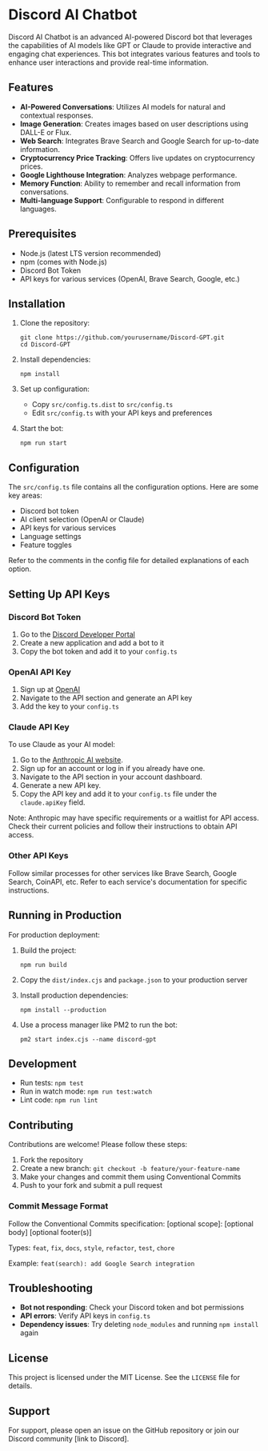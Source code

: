 # Discord AI Chatbot

Discord AI Chatbot is an advanced AI-powered Discord bot that leverages the capabilities of AI models like GPT or Claude to provide interactive and engaging chat experiences. This bot integrates various features and tools to enhance user interactions and provide real-time information.

## Features

- **AI-Powered Conversations**: Utilizes AI models for natural and contextual responses.
- **Image Generation**: Creates images based on user descriptions using DALL-E or Flux.
- **Web Search**: Integrates Brave Search and Google Search for up-to-date information.
- **Cryptocurrency Price Tracking**: Offers live updates on cryptocurrency prices.
- **Google Lighthouse Integration**: Analyzes webpage performance.
- **Memory Function**: Ability to remember and recall information from conversations.
- **Multi-language Support**: Configurable to respond in different languages.

## Prerequisites

- Node.js (latest LTS version recommended)
- npm (comes with Node.js)
- Discord Bot Token
- API keys for various services (OpenAI, Brave Search, Google, etc.)

## Installation

1. Clone the repository:
   ```
   git clone https://github.com/yourusername/Discord-GPT.git
   cd Discord-GPT
   ```

2. Install dependencies:
   ```
   npm install
   ```

3. Set up configuration:
   - Copy `src/config.ts.dist` to `src/config.ts`
   - Edit `src/config.ts` with your API keys and preferences

4. Start the bot:
   ```
   npm run start
   ```

## Configuration

The `src/config.ts` file contains all the configuration options. Here are some key areas:

- Discord bot token
- AI client selection (OpenAI or Claude)
- API keys for various services
- Language settings
- Feature toggles

Refer to the comments in the config file for detailed explanations of each option.

## Setting Up API Keys

### Discord Bot Token
1. Go to the [Discord Developer Portal](https://discord.com/developers/applications)
2. Create a new application and add a bot to it
3. Copy the bot token and add it to your `config.ts`

### OpenAI API Key
1. Sign up at [OpenAI](https://beta.openai.com/signup/)
2. Navigate to the API section and generate an API key
3. Add the key to your `config.ts`

### Claude API Key
To use Claude as your AI model:

1. Go to the [Anthropic AI website](https://www.anthropic.com/).
2. Sign up for an account or log in if you already have one.
3. Navigate to the API section in your account dashboard.
4. Generate a new API key.
5. Copy the API key and add it to your `config.ts` file under the `claude.apiKey` field.

Note: Anthropic may have specific requirements or a waitlist for API access. Check their current policies and follow their instructions to obtain API access.

### Other API Keys
Follow similar processes for other services like Brave Search, Google Search, CoinAPI, etc. Refer to each service's documentation for specific instructions.

## Running in Production

For production deployment:

1. Build the project:
   ```
   npm run build
   ```

2. Copy the `dist/index.cjs` and `package.json` to your production server

3. Install production dependencies:
   ```
   npm install --production
   ```

4. Use a process manager like PM2 to run the bot:
   ```
   pm2 start index.cjs --name discord-gpt
   ```

## Development

- Run tests: `npm test`
- Run in watch mode: `npm run test:watch`
- Lint code: `npm run lint`

## Contributing

Contributions are welcome! Please follow these steps:

1. Fork the repository
2. Create a new branch: `git checkout -b feature/your-feature-name`
3. Make your changes and commit them using Conventional Commits
4. Push to your fork and submit a pull request

### Commit Message Format

Follow the Conventional Commits specification:
<type>[optional scope]: <description>
[optional body]
[optional footer(s)]

Types: `feat`, `fix`, `docs`, `style`, `refactor`, `test`, `chore`

Example: `feat(search): add Google Search integration`

## Troubleshooting

- **Bot not responding**: Check your Discord token and bot permissions
- **API errors**: Verify API keys in `config.ts`
- **Dependency issues**: Try deleting `node_modules` and running `npm install` again

## License

This project is licensed under the MIT License. See the `LICENSE` file for details.

## Support

For support, please open an issue on the GitHub repository or join our Discord community [link to Discord].